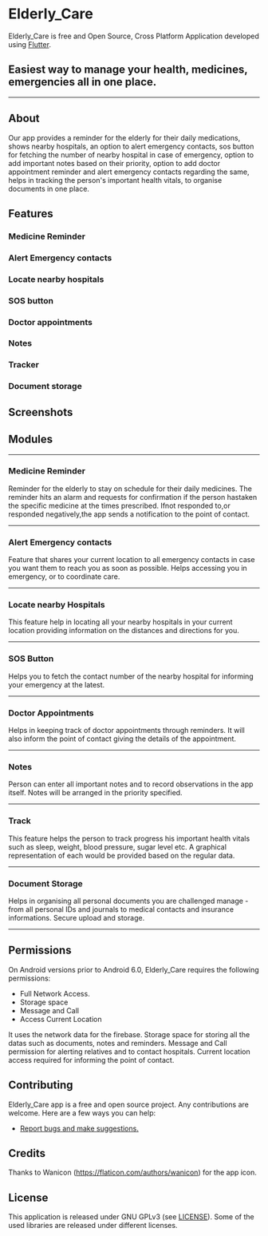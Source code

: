 # Elderly_Care<!-- [![Build Status](https://travis-ci.org/wallabag/android-app.svg?branch=master)](https://travis-ci.org/wallabag/android-app)-->
<!--
<img src="microorganism.png" align="left"
     width="200" hspace="10" vspace="10">
-->
  
Elderly_Care is free and Open Source, Cross Platform Application developed using [Flutter](https://github.com/flutter/flutter).
## Easiest way to manage your health, medicines, emergencies all in one place.
***
## About

Our app provides a reminder for the elderly for their daily medications, shows nearby hospitals,  an option to alert emergency contacts, sos button for fetching the number of nearby hospital in case of emergency, option to add important notes based on their priority, option to add doctor appointment reminder and alert emergency contacts regarding the same, helps in tracking the person's important health vitals, to organise documents in one place.

## Features

### Medicine Reminder
### Alert Emergency contacts
### Locate nearby hospitals
### SOS button
### Doctor appointments
### Notes
### Tracker 
### Document storage

## Screenshots
<!--
<img src="1.jpg" align="left"
width="200"
    hspace="10" vspace="10">
<img src="2.jpg" align="center"
width="200"
    hspace="10" vspace="10">
<img src="3.jpg" align="center"
width="200"
    hspace="10" vspace="10">
-->
## Modules
***
### Medicine Reminder
Reminder for the elderly to stay on schedule for their daily medicines.
The reminder hits an alarm and requests for confirmation if the person hastaken the specific medicine at the times prescribed. Ifnot responded to,or responded negatively,the app sends a notification to the point of contact.

***
### Alert Emergency contacts
Feature that shares your current location to all emergency contacts in case you want them to reach you as soon as possible. Helps  accessing you in emergency, or to coordinate care.

***
### Locate nearby Hospitals
This feature help in locating all your nearby hospitals in your current location providing information on the distances and directions for you.

***
### SOS Button
Helps you to fetch the contact number of the nearby hospital for informing your emergency at the latest.

***
### Doctor Appointments
Helps in keeping track of doctor appointments through reminders. It will also inform the point of contact giving the details of the appointment.

***
### Notes
Person can enter all important notes and to record observations in the app itself. 
Notes will be arranged in the priority specified.

***
### Track
This feature helps the person to track progress his important health vitals such as sleep, weight, blood pressure, sugar level etc. A graphical representation of each would be provided based on the regular data.

***
### Document Storage
Helps in organising all personal documents you are challenged manage - from all personal IDs and journals to medical contacts and insurance informations. Secure upload and storage.

***

## Permissions

On Android versions prior to Android 6.0, Elderly_Care requires the following permissions:
- Full Network Access.
- Storage space
- Message and Call
- Access Current Location

It uses the network data for the firebase.
Storage space for storing all the datas such as documents, notes and reminders.
Message and Call permission for alerting relatives and to contact hospitals.
Current location access required for informing the point of contact.

## Contributing

Elderly_Care app is a free and open source project. Any contributions are welcome. Here are a few ways you can help:
 * [Report bugs and make suggestions.](https://github.com/wallabag/android-app/issues)
 

## Credits  
Thanks to  Wanicon (https://flaticon.com/authors/wanicon) for the app icon.

## License

This application is released under GNU GPLv3 (see [LICENSE](LICENSE)).
Some of the used libraries are released under different licenses.
